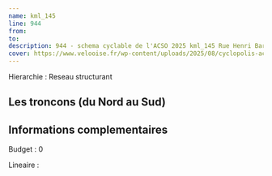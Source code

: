 ```yaml
---
name: kml_145 
line: 944
from: 
to:  
description: 944 - schema cyclable de l'ACSO 2025 kml_145 Rue Henri Barbusse - Saint Leu d'Esserent
cover: https://www.velooise.fr/wp-content/uploads/2025/08/cyclopolis-acso-944.jpg
---
```

Hierarchie : Reseau structurant



## Les troncons (du Nord au Sud)

## Informations complementaires

Budget  : 0 

Lineaire :

